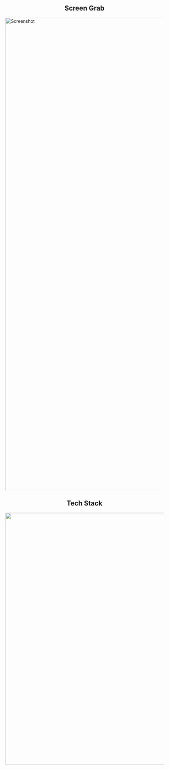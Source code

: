 <h2 align="center" width="1200px"> Screen Grab </h2> 
<img src="https://github.com/Echimara/Humble-Beginnings/blob/main/Screenshot%20(761).png" alt="Screenshot" width="1500"/> 
<br>

<h2 align="center" width="1200px"> Tech Stack </h2> 

<p align="center">
  <img width="800px" src="https://skillicons.dev/icons?i=js,html,css,github,vscode&perline=10" />
</p>

